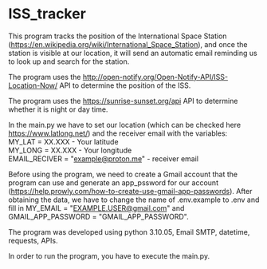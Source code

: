 # ISS_tracker

This program tracks the position of the International Space Station (https://en.wikipedia.org/wiki/International_Space_Station), and once the station is visible at our location, it will send an automatic email reminding us to look up and search for the station.

The program uses the http://open-notify.org/Open-Notify-API/ISS-Location-Now/ API to determine the position of the ISS. 

The program uses the https://sunrise-sunset.org/api API to determine whether it is night or day time. 

In the main.py we have to set our location (which can be checked here https://www.latlong.net/) and the receiver email with the variables:</br>
MY_LAT = XX.XXX - Your latitude</br>
MY_LONG = XX.XXX - Your longitude </br>
EMAIL_RECIVER = "example@proton.me" - receiver email


Before using the program, we need to create a Gmail account that the program can use and generate an app_pssword for our account (https://help.prowly.com/how-to-create-use-gmail-app-passwords). 
After obtaining the data, we have to change the name of .env.example to .env and fill in MY_EMAIL = "EXAMPLE.USER@gmail.com" and
GMAIL_APP_PASSWORD = "GMAIL_APP_PASSWORD".


The program was developed using python 3.10.05, Email SMTP, datetime, requests, APIs. 

In order to run the program, you have to execute the main.py.